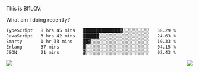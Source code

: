 This is BI1LQV.

What am I doing recently?

<!--START_SECTION:waka-->

```txt
TypeScript   8 hrs 45 mins   ██████████████▓░░░░░░░░░░   58.29 %
JavaScript   3 hrs 42 mins   ██████░░░░░░░░░░░░░░░░░░░   24.63 %
Smarty       1 hr 33 mins    ██▓░░░░░░░░░░░░░░░░░░░░░░   10.33 %
Erlang       37 mins         █░░░░░░░░░░░░░░░░░░░░░░░░   04.15 %
JSON         21 mins         ▓░░░░░░░░░░░░░░░░░░░░░░░░   02.43 %
```

<!--END_SECTION:waka-->
<img align="right" src="https://github-readme-stats.vercel.app/api?username=bi1lqv&show_icons=true&count_private=true">

<img src="https://metrics.lecoq.io/bi1lqv?template=classic&base.activity=0&base.community=0&base.repositories=0&base.metadata=0&isocalendar=1&base=header%2C%20activity%2C%20community%2C%20repositories%2C%20metadata&base.indepth=false&base.hireable=false&isocalendar=false&isocalendar.duration=full-year&config.timezone=Asia%2FShanghai">
